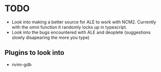 # TODO

- Look into making a better source for ALE to work with NCM2. Currently with the omni function it randomly locks up in typescript.
- Look into the bugs encountered with ALE and deoplete (suggestions slowly disapearing the more you type)

## Plugins to look into

- nvim-gdb
